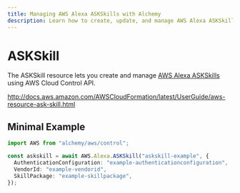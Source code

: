 ```yaml
---
title: Managing AWS Alexa ASKSkills with Alchemy
description: Learn how to create, update, and manage AWS Alexa ASKSkills using Alchemy Cloud Control.
---
```


# ASKSkill

The ASKSkill resource lets you create and manage [AWS Alexa ASKSkills](https://docs.aws.amazon.com/alexa/latest/userguide/) using AWS Cloud Control API.

http://docs.aws.amazon.com/AWSCloudFormation/latest/UserGuide/aws-resource-ask-skill.html

## Minimal Example

```ts
import AWS from "alchemy/aws/control";

const askskill = await AWS.Alexa.ASKSkill("askskill-example", {
  AuthenticationConfiguration: "example-authenticationconfiguration",
  VendorId: "example-vendorid",
  SkillPackage: "example-skillpackage",
});
```

